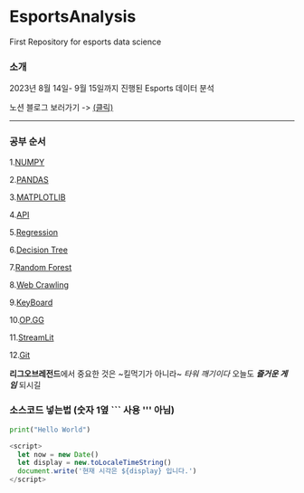 # EsportsAnalysis
First Repository for esports data science


### 소개
2023년 8월 14일- 9월 15일까지 진행된 Esports 데이터 분석

노션 블로그 보러가기 ->
[(클릭)](https://www.notion.so/E-SPORTS-cf6d889ea7104e1e94a7675cabcec9ab)


---


### 공부 순서

1.[NUMPY](https://www.notion.so/NUMPY-d25df7ef387e45c3b1e060f54f79d008?pvs=21)

2.[PANDAS](https://www.notion.so/PANDAS-e5acaa16f1b34c15b5730ffbd59642d7?pvs=21)

3.[MATPLOTLIB](https://www.notion.so/MATPLOTLIB-202e2dc87b8945e4a0d1d91cf6469e20?pvs=21)

4.[API](https://www.notion.so/API-4f232665a691453f993f2b20d352d93d?pvs=21)

5.[Regression ](https://www.notion.so/Regression-8f428a93fe5f451681821d78719d1d9b?pvs=21)

6.[Decision Tree](https://www.notion.so/Decision-Tree-e400f2d7003b4abaa63092557e3f1419?pvs=21)

7.[Random Forest](https://www.notion.so/Random-Forest-7ac53fad583f4d2682a554ebad0502d0?pvs=21)

8.[Web Crawling](https://www.notion.so/Web-Crawling-6bb7d08be0734b689409409fbeee7939?pvs=21)

9.[KeyBoard](https://www.notion.so/KeyBoard-7d67675ed0114491aca652d98d9e05ef?pvs=21)

10.[OP.GG](https://www.notion.so/OP-GG-6566ee7b68eb47899ce7c271562c0182?pvs=21)

11.[StreamLit](https://www.notion.so/StreamLit-e772a029b1844ab3abf93e8ba3364160?pvs=21)

12.[Git](https://www.notion.so/Git-8ff3bbe7f4b74c95924bd1be31b35266?pvs=21)



**리그오브레전드**에서 중요한 것은 ~킬먹기가 아니라~ *타워 깨기이다*
오늘도 ***즐거운 게임*** 되시길

### 소스코드 넣는법 (숫자 1옆 ``` 사용 ''' 아님)

```python
print("Hello World")
```

```javascript
<script>
  let now = new Date()
  let display = new.toLocaleTimeString()
  document.write('현재 시각은 ${display} 입니다.')
</script>
```


